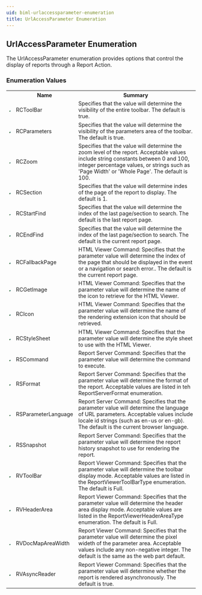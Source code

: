 ```yaml
---
uid: biml-urlaccessparameter-enumeration
title: UrlAccessParameter Enumeration
---
```


## UrlAccessParameter Enumeration

<div class="LanguageSummary"><div class ="SummaryItem">The UrlAccessParameter enumeration provides options that control the display of reports through a Report Action.</div></div>
<div class="EnumValueGroup">

### Enumeration Values

<table id="EnumValue" class="MemberList"><tbody><tr><th class="MemberTypeIconColumnHeader">&nbsp;</th><th class="MemberNameColumnHeader">Name</th><th class="MemberSummaryColumnHeader">Summary</th></tr><tr class="cd0"><td align="center" class="MemberTypeIcon"><img src="enumValue.png"></img></td><td class="MemberName">RCToolBar</td><td class="MemberSummary"><div class ="SummaryItem">Specifies that the value will determine the visibility of the entire toolbar.  The default is true.</div></td></tr><tr class="cd1"><td align="center" class="MemberTypeIcon"><img src="enumValue.png"></img></td><td class="MemberName">RCParameters</td><td class="MemberSummary"><div class ="SummaryItem">Specifies that the value will determine the visibility of the parameters area of the toolbar.  The default is true.</div></td></tr><tr class="cd0"><td align="center" class="MemberTypeIcon"><img src="enumValue.png"></img></td><td class="MemberName">RCZoom</td><td class="MemberSummary"><div class ="SummaryItem">Specifies that the value will determine the zoom level of the report.  Acceptable values include string constants between 0 and 100, integer percentage values, or strings such as 'Page Width' or 'Whole Page'.  The default is 100.</div></td></tr><tr class="cd1"><td align="center" class="MemberTypeIcon"><img src="enumValue.png"></img></td><td class="MemberName">RCSection</td><td class="MemberSummary"><div class ="SummaryItem">Specifies that the value will determine indes of the page of the report to display.  The default is 1.</div></td></tr><tr class="cd0"><td align="center" class="MemberTypeIcon"><img src="enumValue.png"></img></td><td class="MemberName">RCStartFind</td><td class="MemberSummary"><div class ="SummaryItem">Specifies that the value will determine the index of the last page/section to search.  The default is the last report page.</div></td></tr><tr class="cd1"><td align="center" class="MemberTypeIcon"><img src="enumValue.png"></img></td><td class="MemberName">RCEndFind</td><td class="MemberSummary"><div class ="SummaryItem">Specifies that the value will determine the index of the last page/section to search.  The default is the current report page.</div></td></tr><tr class="cd0"><td align="center" class="MemberTypeIcon"><img src="enumValue.png"></img></td><td class="MemberName">RCFallbackPage</td><td class="MemberSummary"><div class ="SummaryItem">HTML Viewer Command: Specifies that the parameter value will determine the index of the page that should be displayed in the event or a navigation or search error..  The default is the current report page.</div></td></tr><tr class="cd1"><td align="center" class="MemberTypeIcon"><img src="enumValue.png"></img></td><td class="MemberName">RCGetImage</td><td class="MemberSummary"><div class ="SummaryItem">HTML Viewer Command: Specifies that the parameter value will determine the name of the icon to retrieve for the HTML Viewer.</div></td></tr><tr class="cd0"><td align="center" class="MemberTypeIcon"><img src="enumValue.png"></img></td><td class="MemberName">RCIcon</td><td class="MemberSummary"><div class ="SummaryItem">HTML Viewer Command: Specifies that the parameter value will determine the name of the rendering extension icon that should be retrieved.</div></td></tr><tr class="cd1"><td align="center" class="MemberTypeIcon"><img src="enumValue.png"></img></td><td class="MemberName">RCStyleSheet</td><td class="MemberSummary"><div class ="SummaryItem">HTML Viewer Command: Specifies that the parameter value will determine the style sheet to use with the HTML Viewer.</div></td></tr><tr class="cd0"><td align="center" class="MemberTypeIcon"><img src="enumValue.png"></img></td><td class="MemberName">RSCommand</td><td class="MemberSummary"><div class ="SummaryItem">Report Server Command: Specifies that the parameter value will determine the command to execute.</div></td></tr><tr class="cd1"><td align="center" class="MemberTypeIcon"><img src="enumValue.png"></img></td><td class="MemberName">RSFormat</td><td class="MemberSummary"><div class ="SummaryItem">Report Server Command: Specifies that the parameter value will determine the format of the report.  Acceptable values are listed in teh ReportServerFormat enumeration.</div></td></tr><tr class="cd0"><td align="center" class="MemberTypeIcon"><img src="enumValue.png"></img></td><td class="MemberName">RSParameterLanguage</td><td class="MemberSummary"><div class ="SummaryItem">Report Server Command: Specifies that the parameter value will determine the language of URL parameters.  Acceptable values include locale id strings (such as en-us or en-gb).  The default is the current browser language.</div></td></tr><tr class="cd1"><td align="center" class="MemberTypeIcon"><img src="enumValue.png"></img></td><td class="MemberName">RSSnapshot</td><td class="MemberSummary"><div class ="SummaryItem">Report Server Command: Specifies that the parameter value will determine the report history snapshot to use for rendering the report.</div></td></tr><tr class="cd0"><td align="center" class="MemberTypeIcon"><img src="enumValue.png"></img></td><td class="MemberName">RVToolBar</td><td class="MemberSummary"><div class ="SummaryItem">Report Viewer Command: Specifies that the parameter value will determine the toolbar display mode.  Acceptable values are listed in the ReportViewerToolBarType enumeration.  The default is Full.</div></td></tr><tr class="cd1"><td align="center" class="MemberTypeIcon"><img src="enumValue.png"></img></td><td class="MemberName">RVHeaderArea</td><td class="MemberSummary"><div class ="SummaryItem">Report Viewer Command: Specifies that the parameter value will determine the header area display mode.  Acceptable values are listed in the ReportViewerHeaderAreaType enumeration.  The default is Full.</div></td></tr><tr class="cd0"><td align="center" class="MemberTypeIcon"><img src="enumValue.png"></img></td><td class="MemberName">RVDocMapAreaWidth</td><td class="MemberSummary"><div class ="SummaryItem">Report Viewer Command: Specifies that the parameter value will determine the pixel wideth of the parameter area.  Acceptable values include any non-negative integer.  The default is the same as the web part default.</div></td></tr><tr class="cd1"><td align="center" class="MemberTypeIcon"><img src="enumValue.png"></img></td><td class="MemberName">RVAsyncReader</td><td class="MemberSummary"><div class ="SummaryItem">Report Viewer Command: Specifies that the parameter value will determine whether the report is rendered asynchronously.  The default is true.</div></td></tr></tbody></table>
</div>